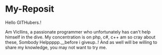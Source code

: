 # My-Reposit

Hello GITHubers.!

Am Vicllins, a passionate programmer who unfortunately has can't help himself in the dive.
My concentration is on php, c#, c++ am so cray about these, Sombody Helppppp.,,,before i giveup..!
And as well will be willing to share my knowledge, you may not want to try me.
